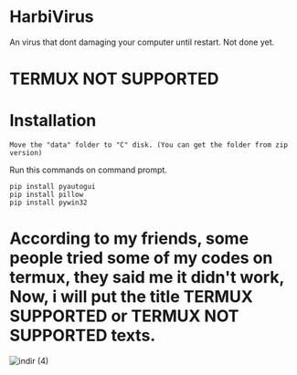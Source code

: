 # HarbiVirus
An virus that dont damaging your computer until restart. Not done yet.

# TERMUX NOT SUPPORTED

# Installation
```
Move the "data" folder to "C" disk. (You can get the folder from zip version)
```
Run this commands on command prompt.
```
pip install pyautogui
pip install pillow
pip install pywin32
```

# According to my friends, some people tried some of my codes on termux, they said me it didn't work,  Now, i will put the title TERMUX SUPPORTED or TERMUX NOT SUPPORTED texts.
![indir (4)](https://github.com/user-attachments/assets/a4ca7b9c-2d62-4338-8008-bbe40000f3ce)
